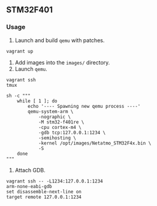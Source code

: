 ## STM32F401

### Usage

1. Launch and build `qemu` with patches.
```
vagrant up
```
1. Add images into the `images/` directory.
1. Launch `qemu`.
```
vagrant ssh
tmux

sh -c """
    while [ 1 ]; do
        echo '---- Spawning new qemu process ----'
        qemu-system-arm \
            -nographic \
            -M stm32-f401re \
            -cpu cortex-m4 \
            -gdb tcp:127.0.0.1:1234 \
            -semihosting \
            -kernel /opt/images/Netatmo_STM32F4x.bin \
            -S
    done
"""
```
1. Attach GDB.
```
vagrant ssh -- -L1234:127.0.0.1:1234
arm-none-eabi-gdb
set disassemble-next-line on
target remote 127.0.0.1:1234

```